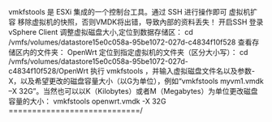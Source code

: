 vmkfstools 是 ESXi 集成的一个控制台工具。通过 SSH 进行操作即可
虚拟机扩容
移除虚拟机的快照，否则VMDK将出错，导致內部的资料丢失！
开启SSH
登录 vSphere Client
调整虚拟磁盘大小,定位到数据存储区：
cd /vmfs/volumes/datastore15e0c058a-95be1072-027d-c4834f10f528
查看存储区内的文件夹：
OpenWrt
定位到指定虚拟机的文件夹（区分大小写）：
cd /vmfs/volumes/datastore15e0c058a-95be1072-027d-c4834f10f528/OpenWrt
执行 vmkfstools ，并输入虚拟磁盘文件名以及参数-X，以及希望更改的磁盘容量大小（以G为单位），例如“vmkfstools myvm1.vmdk –X 32G”。当然也可以以K（Kilobytes）或者M（Megabytes）为单位更改磁盘容量的大小：
vmkfstools openwrt.vmdk -X 32G
============================/
